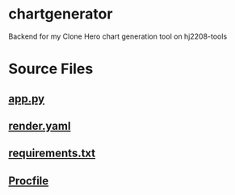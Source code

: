 # chartgenerator
Backend for my Clone Hero chart generation tool on hj2208-tools
# Source Files
## [app.py]([url](https://github.com/hj2208/chartgenerator/blob/main/app.py)) ##
## [render.yaml]([url](https://github.com/hj2208/chartgenerator/blob/main/render.yaml)) ##
## [requirements.txt]([url](https://github.com/hj2208/chartgenerator/blob/main/requirements.txt)) ##
## [Procfile]([url](https://github.com/hj2208/chartgenerator/blob/main/Procfile)) ##

